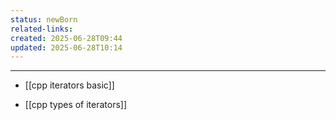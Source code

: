 ```yaml
---
status: newBorn
related-links: 
created: 2025-06-28T09:44
updated: 2025-06-28T10:14
---
```

---

- [[cpp iterators basic]]
* [[cpp types of iterators]]



  
